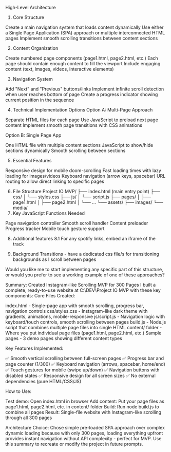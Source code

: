 High-Level Architecture
1. Core Structure

Create a main navigation system that loads content dynamically
Use either a Single Page Application (SPA) approach or multiple interconnected HTML pages
Implement smooth scrolling transitions between content sections

2. Content Organization

Create numbered page components (page1.html, page2.html, etc.)
Each page should contain enough content to fill the viewport
Include engaging content (text, images, videos, interactive elements)

3. Navigation System

Add "Next" and "Previous" buttons/links
Implement infinite scroll detection when user reaches bottom of page
Create a progress indicator showing current position in the sequence

4. Technical Implementation Options
Option A: Multi-Page Approach

Separate HTML files for each page
Use JavaScript to preload next page content
Implement smooth page transitions with CSS animations

Option B: Single Page App

One HTML file with multiple content sections
JavaScript to show/hide sections dynamically
Smooth scrolling between sections

5. Essential Features

Responsive design for mobile doom-scrolling
Fast loading times with lazy loading for images/videos
Keyboard navigation (arrow keys, spacebar)
URL routing to allow direct linking to specific pages

6. File Structure
Project IO MVP/
├── index.html (main entry point)
├── css/
│   └── styles.css
├── js/
│   └── script.js
├── pages/
│   ├── page1.html
│   ├── page2.html
│   └── ...
└── assets/
    ├── images/
    └── media/
7. Key JavaScript Functions Needed

Page navigation controller
Smooth scroll handler
Content preloader
Progress tracker
Mobile touch gesture support

8. Additional features
8.1 For any spotify links, embed an iframe of the track

9. Background Transitions - have a dedicated css file/s for transitioning backgrounds as I scroll between pages


Would you like me to start implementing any specific part of this structure, or would you prefer to see a working example of one of these approaches?



Summary: Created Instagram-like Scrolling MVP for 300 Pages
I built a complete, ready-to-use website at C:\DEV\Project IO MVP with these key components:
Core Files Created:

index.html - Single-page app with smooth scrolling, progress bar, navigation controls
css/styles.css - Instagram-like dark theme with gradients, animations, mobile-responsive
js/script.js - Navigation logic with keyboard/touch controls, smooth scrolling between pages
build.js - Node.js script that combines multiple page files into single HTML
content/ folder - Where you put individual page files (page1.html, page2.html, etc.)
Sample pages - 3 demo pages showing different content types

Key Features Implemented:

✅ Smooth vertical scrolling between full-screen pages
✅ Progress bar and page counter (1/300)
✅ Keyboard navigation (arrows, spacebar, home/end)
✅ Touch gestures for mobile (swipe up/down)
✅ Navigation buttons with disabled states
✅ Responsive design for all screen sizes
✅ No external dependencies (pure HTML/CSS/JS)

How to Use:

Test demo: Open index.html in browser
Add content: Put your page files as page1.html, page2.html, etc. in content/ folder
Build: Run node build.js to combine all pages
Result: Single-file website with Instagram-like scrolling through all 300 pages

Architecture Choice:
Chose simple pre-loaded SPA approach over complex dynamic loading because with only 300 pages, loading everything upfront provides instant navigation without API complexity - perfect for MVP.
Use this summary to recreate or modify the project in future prompts.